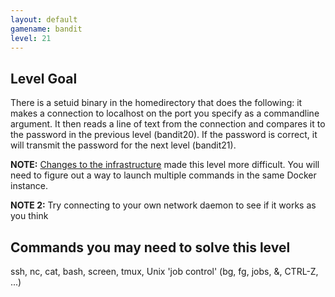 ```yaml
---
layout: default
gamename: bandit
level: 21
---
```

Level Goal
----------
There is a setuid binary in the homedirectory that does the
following: it makes a connection to localhost on the port you
specify as a commandline argument. It then reads a line of text from
the connection and compares it to the password in the previous level
(bandit20). If the password is correct, it will transmit the
password for the next level (bandit21).

 **NOTE:** [Changes to the infrastructure](http://overthewire.org/help/sshinfra.html) made this level more difficult. You will need to figure out a way to launch multiple commands in the same Docker instance.

 **NOTE 2:** Try connecting to your own network daemon to see if it
works as you think

Commands you may need to solve this level
-----------------------------------------
ssh, nc, cat, bash, screen, tmux, Unix 'job control' (bg, fg, jobs, &, CTRL-Z, ...)

